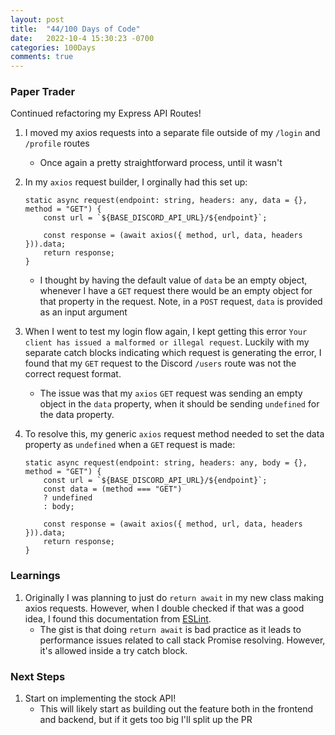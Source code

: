 ```yaml
---
layout: post
title:  "44/100 Days of Code"
date:   2022-10-4 15:30:23 -0700
categories: 100Days
comments: true
---
```


### Paper Trader

Continued refactoring my Express API Routes!

1. I moved my axios requests into a separate file outside of my `/login` and `/profile` routes
    - Once again a pretty straightforward process, until it wasn't
2. In my `axios` request builder, I orginally had this set up:
    ~~~
    static async request(endpoint: string, headers: any, data = {}, method = "GET") {
        const url = `${BASE_DISCORD_API_URL}/${endpoint}`;

        const response = (await axios({ method, url, data, headers })).data;
        return response;
    }
    ~~~
    - I thought by having the default value of `data` be an empty object, whenever I have a `GET` request there would be an empty object for that property in the request. Note, in a `POST` request, `data` is provided as an input argument 

3. When I went to test my login flow again, I kept getting this error `Your client has issued a malformed or illegal request`. Luckily with my separate catch blocks indicating which request is generating the error, I found that my `GET` request to the Discord `/users` route was not the correct request format.
    - The issue was that my `axios` `GET` request was sending an empty object in the `data` property, when it should be sending `undefined` for the data property.

4. To resolve this, my generic `axios` request method needed to set the data property as `undefined` when a `GET` request is made:
    ~~~
    static async request(endpoint: string, headers: any, body = {}, method = "GET") {
        const url = `${BASE_DISCORD_API_URL}/${endpoint}`;
        const data = (method === "GET")
        ? undefined
        : body;

        const response = (await axios({ method, url, data, headers })).data;
        return response;
    }
    ~~~
    
### Learnings
1. Originally I was planning to just do `return await` in my new class making axios requests. However, when I double checked if that was a good idea, I found this documentation from [ESLint](https://eslint.org/docs/latest/rules/no-return-await).
    - The gist is that doing `return await` is bad practice as it leads to performance issues related to call stack Promise resolving. However, it's allowed inside a try catch block. 

### Next Steps
1. Start on implementing the stock API!
    - This will likely start as building out the feature both in the frontend and backend, but if it gets too big I'll split up the PR